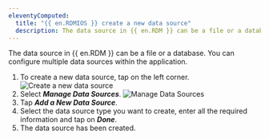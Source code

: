 ```yaml
---
eleventyComputed:
  title: "{{ en.RDMIOS }} create a new data source"
  description: The data source in {{ en.RDM }} can be a file or a database. You can configure multiple data sources within the application.
---
```

The data source in {{ en.RDM }} can be a file or a database. You can configure multiple data sources within the application.

1. To create a new data source, tap on the left corner.
![Create a new data source](https://cdnweb.devolutions.net/docs/RDMMOBILE6008.png)
1. Select ***Manage Data Sources***.
![Manage Data Sources](https://cdnweb.devolutions.net/docs/RDMMOBILE6009.png)
1. Tap ***Add a New Data Source***.
1. Select the data source type you want to create, enter all the required information and tap on ***Done***.
1. The data source has been created.

